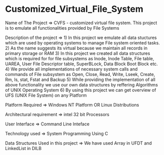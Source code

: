 # Customized_Virtual_File_System
Name of The Project 
=> CVFS - customized virtual file system. This project is to emulate all functionalities
provided by File Systems 

Description of the project
=> 1) In this project we emulate all data stuctures which are used by operating systems 
to manage File system oriented tasks.
   2) As the name suggests its virtual because we maintain all records in primary storage or RAM
   3) In this project we created all data structures which is required for for file 
    subsystems as Inode, Inode Table, File table, UAREA, User File Descriptor table, 
   SuperBLock, Data Block Boot Block etc.
   4) We provide all implementations of necessary system calls and commands of File
   subsystem as Open, Close, Read, Write, Lseek, Create, Rm, ls, stat, Fstat and Backup
   5) While providing the implementation of all above functionality we use our own 
   data structures by reffering Algorithms of UNIX Operating System
   6) By using this project we can get overview of UFS (UNIX File System) on any Platform

Platform Required
=> Windows NT Platform OR Linux Distributions 

Architectural requirement 
=> intel 32 bit Processors

User Interface 
=> Command Line Inteface

Technology used
=> System Programming Using C

Data Structures Used in this project 
=> We have used Array in UFDT and LinkedList in DILB
